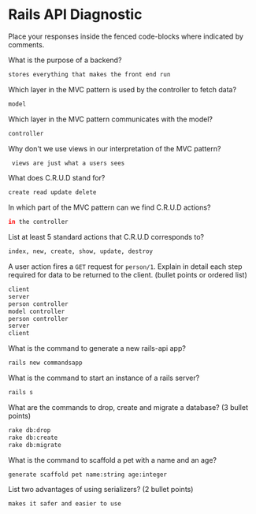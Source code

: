 # Rails API Diagnostic

Place your responses inside the fenced code-blocks where indicated by comments.


What is the purpose of a backend?

```bash
stores everything that makes the front end run
```

Which layer in the MVC pattern is used by the controller to fetch data?

```bash
model
```

Which layer in the MVC pattern communicates with the model?

```bash
controller
```

Why don't we use views in our interpretation of the MVC pattern?

```bash
 views are just what a users sees
```

What does C.R.U.D stand for?

```bash
create read update delete
```

In which part of the MVC pattern can we find C.R.U.D actions?

```bash
in the controller
```
List at least 5 standard actions that C.R.U.D corresponds to?

```bash
index, new, create, show, update, destroy
```

A user action fires a `GET` request for `person/1`. Explain in detail each step
required for data to be returned to the client. (bullet points or ordered list)

```bash
client
server
person controller
model controller
person controller
server
client
```

What is the command to generate a new rails-api app?

```bash
rails new commandsapp
```

What is the command to start an instance of a rails server?

```bash
rails s
```

What are the commands to drop, create and migrate a database? (3 bullet points)

```bash
rake db:drop
rake db:create
rake db:migrate
```

What is the command to scaffold a pet with a name and an age?

```bash
generate scaffold pet name:string age:integer
```

List two advantages of using serializers? (2 bullet points)

```bash
makes it safer and easier to use
```
